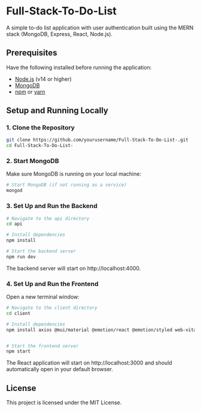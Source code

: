 # Full-Stack-To-Do-List

A simple to-do list application with user authentication built using the MERN stack (MongoDB, Express, React, Node.js).

## Prerequisites

Have the following installed before running the application:

- [Node.js](https://nodejs.org/) (v14 or higher)
- [MongoDB](https://www.mongodb.com/try/download/community)
- [npm](https://www.npmjs.com/) or [yarn](https://yarnpkg.com/)

## Setup and Running Locally

### 1. Clone the Repository

```bash
git clone https://github.com/yourusername/Full-Stack-To-Do-List-.git
cd Full-Stack-To-Do-List-
```

### 2. Start MongoDB

Make sure MongoDB is running on your local machine:

```bash
# Start MongoDB (if not running as a service)
mongod
```

### 3. Set Up and Run the Backend

```bash
# Navigate to the api directory
cd api

# Install dependencies
npm install

# Start the backend server
npm run dev
```

The backend server will start on http://localhost:4000.

### 4. Set Up and Run the Frontend

Open a new terminal window:

```bash
# Navigate to the client directory
cd client

# Install dependencies
npm install axios @mui/material @emotion/react @emotion/styled web-vitals


# Start the frontend server
npm start
```

The React application will start on http://localhost:3000 and should automatically open in your default browser.


## License

This project is licensed under the MIT License.